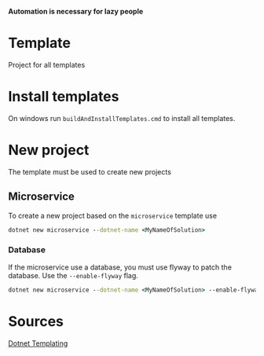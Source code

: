 **Automation is necessary for lazy people**

# Template
Project for all templates

# Install templates
On windows run ``` buildAndInstallTemplates.cmd ``` to install all templates.

# New project
The template must be used to create new projects

## Microservice
To create a new project based on the ```microservice``` template use  

```bat
dotnet new microservice --dotnet-name <MyNameOfSolution>
``` 

### Database
If the microservice use a database, you must use flyway to patch the database. Use the ```--enable-flyway``` flag.

```bat
dotnet new microservice --dotnet-name <MyNameOfSolution> --enable-flyway
```

# Sources
[Dotnet Templating](https://github.com/dotnet/templating/wiki)